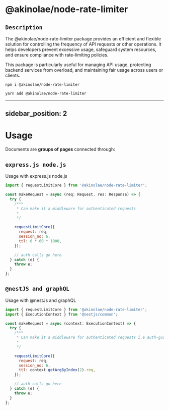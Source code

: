 # @akinolae/node-rate-limiter

## `Description`

The @akinolae/node-rate-limiter package provides an efficient and flexible solution for controlling the frequency of API requests or other operations. It helps developers prevent excessive usage, safeguard system resources, and ensure compliance with rate-limiting policies.

This package is particularly useful for managing API usage, protecting backend services from overload, and maintaining fair usage across users or clients.

```
npm i @akinolae/node-rate-limiter
```

```
yarn add @akinolae/node-rate-limiter
```

---

## sidebar_position: 2

# Usage

Documents are **groups of pages** connected through:

## `express.js node.js`

Usage with express.js node.js

```jsx title="auth/index.ts"
import { requestLimitCore } from '@akinolae/node-rate-limiter';

const makeRequest = async (req: Request, res: Response) => {
  try {
    /***
     * Can make it a middleware for authenticated requests
     *
     */

    requestLimitCore({
      request: req,
      session_no: 6,
      ttl: 6 * 60 * 1000,
    });

    // auth calls go here
  } catch (e) {
    throw e;
  }
};
```

## `@nestJS and graphQL`

Usage with @nestJs and graphQL

```jsx title="auth/index.ts"
import { requestLimitCore } from '@akinolae/node-rate-limiter';
import { ExecutionContext } from '@nestjs/common';

const makeRequest = async (context: ExecutionContext) => {
  try {
    /***
     * Can make it a middleware for authenticated requests i.e auth-guard
     *
     */

    requestLimitCore({
      request: req,
      session_no: 6,
      ttl: context.getArgByIndex(2).req,
    });

    // auth calls go here
  } catch (e) {
    throw e;
  }
};
```
